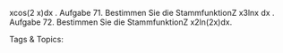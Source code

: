 xcos(2 x)dx .
Aufgabe 71. Bestimmen Sie die StammfunktionZ
x3lnx dx .
Aufgabe 72. Bestimmen Sie die StammfunktionZ
x2ln(2x)dx.

   Tags & Topics:
   